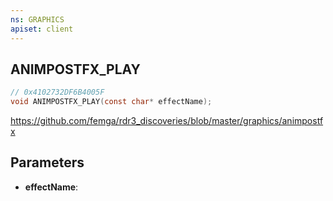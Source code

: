 ```yaml
---
ns: GRAPHICS
apiset: client
---
```

## ANIMPOSTFX_PLAY

```c
// 0x4102732DF6B4005F
void ANIMPOSTFX_PLAY(const char* effectName);
```

https://github.com/femga/rdr3_discoveries/blob/master/graphics/animpostfx

## Parameters
* **effectName**:



